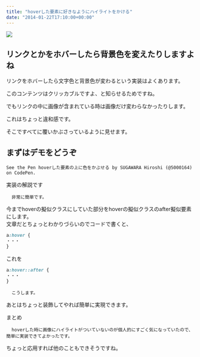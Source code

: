 ```yaml
---
title: "hoverした要素に好きなようにハイライトをかける"
date: "2014-01-22T17:10:00+00:00"
---
```


![](/images/2014/01/20140122_hover.png)

## リンクとかをホバーしたら背景色を変えたりしますよね

リンクをホバーしたら文字色と背景色が変わるという実装はよくあります。

このコンテンツはクリッカブルですよ、と知らせるためですね。

でもリンクの中に画像が含まれている時は画像だけ変わらなかったりします。

これはちょっと違和感です。

そこですべてに覆いかぶさっているように見せます。

## まずはデモをどうぞ

    See the Pen hoverした要素の上に色をかぶせる by SUGAWARA Hiroshi (@5000164) on CodePen.

実装の解説です

      非常に簡単です。
 今までhoverの擬似クラスにしていた部分をhoverの擬似クラスのafter擬似要素にします。  
文章だとちょっとわかりづらいのでコードで書くと、

```css
a:hover {
・・・
}
```

これを

```css
a:hover::after {
・・・
}
```

      こうします。
あとはちょっと装飾してやれば簡単に実現できます。

まとめ

      hoverした時に画像にハイライトがついていないのが個人的にすごく気になっていたので、簡単に実装できてよかったです。
ちょっと応用すれば他のこともできそうですね。
